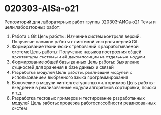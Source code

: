 # 020303-AISa-o21
Репозиторий для лабораторных работ группы 020303-АИСа-о21
Темы и цели лабораторных работ:
1. Работа с Git
Цель работы: Изучение систем контроля версий. Получение навыков работы с системой контроля версий Git. 
2. Формирование технических требований к разрабатываемой системе
Цель работы: Получение навыков построения общей архитектуры системы и её декомпозиции на отдельные модули.
3. Формирование общей базы данных
Цель работы: Выявление сущностей для хранения в базе данных и связей 
4. Разработка модулей
Цель работы: реализация модулей с использованием выбранного языка программирования
5. Включение в модули «интеллектуальных» алгоритмов
Цель работы: внедрение в реализованные модули алгоритмов сортировки, поиска и т.д.
6. Разработка тестовых примеров и тестирование разработанных модулей
Цель работы: проверка работоспособности реализованных систем
